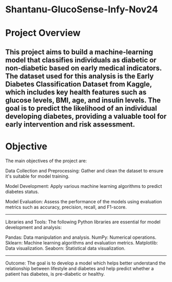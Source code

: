 # Shantanu-GlucoSense-Infy-Nov24

# Project Overview

This project aims to build a machine-learning model that classifies individuals as diabetic or non-diabetic based on early medical indicators. The dataset used for this analysis is the Early Diabetes Classification Dataset from Kaggle, which includes key health features such as glucose levels, BMI, age, and insulin levels. The goal is to predict the likelihood of an individual developing diabetes, providing a valuable tool for early intervention and risk assessment.
---

# Objective

The main objectives of the project are:

Data Collection and Preprocessing: Gather and clean the dataset to ensure it's suitable for model training.

Model Development: Apply various machine learning algorithms to predict diabetes status.

Model Evaluation: Assess the performance of the models using evaluation metrics such as accuracy, precision, recall, and F1-score.


---
Libraries and Tools:
The following Python libraries are essential for model development and analysis:

Pandas: Data manipulation and analysis.
NumPy: Numerical operations.
Sklearn: Machine learning algorithms and evaluation metrics.
Matplotlib: Data visualization.
Seaborn: Statistical data visualization.

---
Outcome: The goal is to develop a model which helps better understand the relationship between lifestyle and diabetes and help predict whether a patient has diabetes, is pre-diabetic or healthy.
